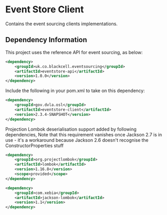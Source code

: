 # Event Store Client
Contains the event sourcing clients implementations.

## Dependency Information
This project uses the reference API for event sourcing, as below:

```xml
<dependency>
    <groupId>uk.co.blackcell.eventsourcing</groupId>
    <artifactId>eventstore-api</artifactId>
    <version>1.0.0</version>
</dependency>
```

Include the following in your pom.xml to take on this dependency:

```xml
<dependency>
    <groupId>gov.dvla.osl</groupId>
    <artifactId>eventstore-client</artifactId>
    <version>2.3.4-SNAPSHOT</version>
</dependency>
```

Projection Lombok deserialisation support added by following dependencies, Note that this requirement vanishes once Jackson 2.7 is in use - it's a workaround because Jackson 2.6 doesn't recognise the ConstructorProperties stuff

```xml
<dependency>
    <groupId>org.projectlombok</groupId>
    <artifactId>lombok</artifactId>
    <version>1.16.8</version>
    <scope>provided</scope>
</dependency>

<dependency>
    <groupId>com.xebia</groupId>
    <artifactId>jackson-lombok</artifactId>
    <version>1.1</version>
</dependency>
```